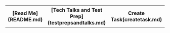 <table>
  <tr>
    <th>[Read Me](README.md)</th>
    <th>[Tech Talks and Test Prep](testprepsandtalks.md)</th>
    <th>Create Task(createtask.md)</th>
    <th>Repository(https://github.com/cwang999/connor_personal_proj)</th>
  </tr>
</table>
